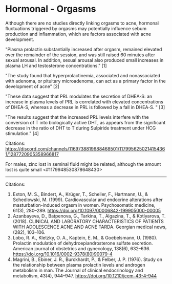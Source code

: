 # Hormonal - Orgasms

Although there are no studies directly linking orgasms to acne, hormonal fluctuations triggered by orgasms may potentially influence sebum production and inflammation, which are factors associated with acne development.

"Plasma prolactin substantially increased after orgasm, remained elevated over the remainder of the session, and was still raised 60 minutes after sexual arousal. In addition, sexual arousal also produced small increases in plasma LH and testosterone concentrations." [1]

"The study found that hyperprolactinemia, associated and nonassociated with adenoma, or pituitary microadenoma, can act as a primary factor in the development of acne" [2]

"These data suggest that PRL modulates the secretion of DHEA-S: an increase in plasma levels of PRL is correlated with elevated concentrations of DHEA-S, whereas a decrease in PRL is followed by a fall in DHEA-S. " [3]

"The results suggest that the increased PRL levels interfere with the conversion of T into biologically active DHT, as appears from the significant decrease in the ratio of DHT to T during Sulpiride treatment under HCG stimulation." [4]

Citations: https://discord.com/channels/1169738819688468501/1179956250214154361/1287720905358966817

For males, zinc lost in seminal fluid might be related, although the amount lost is quite small <#1179948530878648430>

---

Citations:
1. Exton, M. S., Bindert, A., Krüger, T., Scheller, F., Hartmann, U., & Schedlowski, M. (1999). Cardiovascular and endocrine alterations after masturbation-induced orgasm in women. Psychosomatic medicine, 61(3), 280–289. https://doi.org/10.1097/00006842-199905000-00005
2. Azanbayeva, D., Batpenova, G., Tarkina, T., Algazina, T., & Kotlyarova, T. (2018). СLINICAL AND LABORATORY CHARACTERISTICS OF PATIENTS WITH ADOLESCENCE ACNE AND ACNE TARDA. Georgian medical news, (282), 103–106. 
3. Lobo, R. A., Kletzky, O. A., Kaptein, E. M., & Goebelsmann, U. (1980). Prolactin modulation of dehydroepiandrosterone sulfate secretion. American journal of obstetrics and gynecology, 138(6), 632–636. https://doi.org/10.1016/0002-9378(80)90079-4
4. Magrini, B., Ebiner, J. R., Burckhardt, P., & Felber, J. P. (1976). Study on the relationship between plasma prolactin levels and androgen metabolism in man. The Journal of clinical endocrinology and metabolism, 43(4), 944–947. https://doi.org/10.1210/jcem-43-4-944
